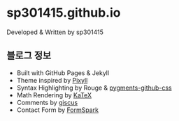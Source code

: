 # sp301415.github.io

Developed & Written by sp301415

## 블로그 정보
- Built with GitHub Pages & Jekyll
- Theme inspired by [Pixyll](https://github.com/johno/pixyll)
- Syntax Highlighting by Rouge & [pygments-github-css](https://github.com/PhilipTrauner/pygments-github-css/blob/master/github.css)
- Math Rendering by [KaTeX](https://katex.org/)
- Comments by [giscus](https://giscus.app/)
- Contact Form by [FormSpark](https://formspark.io/)